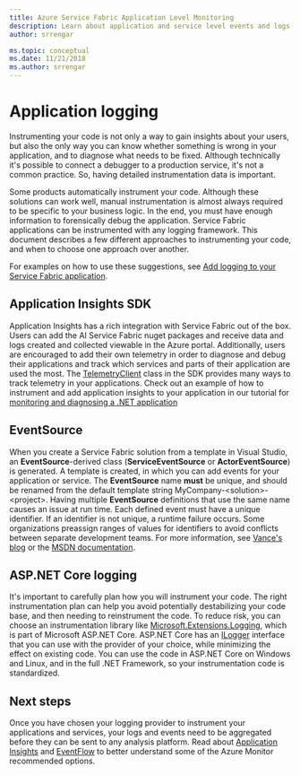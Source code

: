 ```yaml
---
title: Azure Service Fabric Application Level Monitoring 
description: Learn about application and service level events and logs used to monitor and diagnose Azure Service Fabric clusters.
author: srrengar

ms.topic: conceptual
ms.date: 11/21/2018
ms.author: srrengar
---
```


# Application logging

Instrumenting your code is not only a way to gain insights about your users, but also the only way you can know whether something is wrong in your application, and to diagnose what needs to be fixed. Although technically it's possible to connect a debugger to a production service, it's not a common practice. So, having detailed instrumentation data is important.

Some products automatically instrument your code. Although these solutions can work well, manual instrumentation is almost always required to be specific to your business logic. In the end, you must have enough information to forensically debug the application. Service Fabric applications can be instrumented with any logging framework. This document describes a few different approaches to instrumenting your code, and when to choose one approach over another. 

For examples on how to use these suggestions, see [Add logging to your Service Fabric application](service-fabric-how-to-diagnostics-log.md).

## Application Insights SDK

Application Insights has a rich integration with Service Fabric out of the box. Users can add the AI Service Fabric nuget packages and receive data and logs created and collected viewable in the Azure portal. Additionally, users are encouraged to add their own telemetry in order to diagnose and debug their applications and track which services and parts of their application are used the most. The [TelemetryClient](/dotnet/api/microsoft.applicationinsights.telemetryclient) class in the SDK provides many ways to track telemetry in your applications. Check out an example of how to instrument and add application insights to your application in our tutorial for [monitoring and diagnosing a .NET application](service-fabric-tutorial-monitoring-aspnet.md)

## EventSource

When you create a Service Fabric solution from a template in Visual Studio, an **EventSource**-derived class (**ServiceEventSource** or **ActorEventSource**) is generated. A template is created, in which you can add events for your application or service. The **EventSource** name **must** be unique, and should be renamed from the default template string MyCompany-&lt;solution&gt;-&lt;project&gt;. Having multiple **EventSource** definitions that use the same name causes an issue at run time. Each defined event must have a unique identifier. If an identifier is not unique, a runtime failure occurs. Some organizations preassign ranges of values for identifiers to avoid conflicts between separate development teams. For more information, see [Vance's blog](/archive/blogs/vancem/introduction-tutorial-logging-etw-events-in-c-system-diagnostics-tracing-eventsource) or the [MSDN documentation](/previous-versions/msp-n-p/dn774985(v=pandp.20)).

## ASP.NET Core logging

It's important to carefully plan how you will instrument your code. The right instrumentation plan can help you avoid potentially destabilizing your code base, and then needing to reinstrument the code. To reduce risk, you can choose an instrumentation library like [Microsoft.Extensions.Logging](https://www.nuget.org/packages/Microsoft.Extensions.Logging/), which is part of Microsoft ASP.NET Core. ASP.NET Core has an [ILogger](/dotnet/api/microsoft.extensions.logging.ilogger) interface that you can use with the provider of your choice, while minimizing the effect on existing code. You can use the code in ASP.NET Core on Windows and Linux, and in the full .NET Framework, so your instrumentation code is standardized.

## Next steps

Once you have chosen your logging provider to instrument your applications and services, your logs and events need to be aggregated before they can be sent to any analysis platform. Read about [Application Insights](service-fabric-diagnostics-event-analysis-appinsights.md) and [EventFlow](service-fabric-diagnostics-event-aggregation-eventflow.md) to better understand some of the Azure Monitor recommended options.
